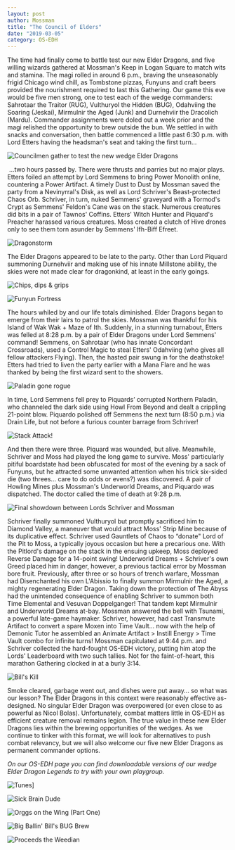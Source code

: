```yaml
---
layout: post
author: Mossman
title: "The Council of Elders"
date: "2019-03-05"
category: OS-EDH
---
```


The time had finally come to battle test our new Elder Dragons, and five willing wizards gathered at Mossman's Keep in Logan Square to match wits and stamina. The magi rolled in around 6 p.m., braving the unseasonably frigid Chicago wind chill, as Tombstone pizzas, Funyuns and craft beers provided the nourishment required to last this Gathering. Our game this eve would be five men strong, one to test each of the wedge commanders: Sahrotaar the Traitor (RUG), Vulthuryol the Hidden (BUG), Odahviing the Soaring (Jeskai), Mirmulnir the Aged (Junk) and Durnehviir the Dracolich (Mardu). Commander assignments were doled out a week prior and the magi relished the opportunity to brew outside the bun. We settled in with snacks and conversation, then battle commenced a little past 6:30 p.m. with Lord Etters having the headsman's seat and taking the first turn...

![*Councilmen gather to test the new wedge Elder Dragons*](/assets/images/2019/03/council.jpg)

 ...two hours passed by. There were thrusts and parries but no major plays. Etters foiled an attempt by Lord Semmens to bring Power Monolith online, countering a Power Artifact. A timely Dust to Dust by Mossman saved the party from a Nevinyrral's Disk, as well as Lord Schriver's Beast-protected Chaos Orb. Schriver, in turn, nuked Semmens' graveyard with a Tormod's Crypt as Semmens' Feldon's Cane was on the stack. Numerous creatures did bits in a pair of Tawnos' Coffins. Etters' Witch Hunter and Piquard's Preacher harassed various creatures. Moss created a clutch of Hive drones only to see them torn asunder by Semmens' Ifh-Biff Efreet.

![*Dragonstorm*](/assets/images/2019/03/draco2.png)

The Elder Dragons appeared to be late to the party. Other than Lord Piquard summoning Durnehviir and making use of his innate Millstone ability, the skies were not made clear for dragonkind, at least in the early goings.

![*Chips, dips & grips*](/assets/images/2019/03/shanessiqgrip.jpg)

![*Funyun Fortress*](/assets/images/2019/03/mossboard.png)

The hours whiled by and our life totals diminished. Elder Dragons began to emerge from their lairs to patrol the skies. Mossman was thankful for his Island of Wak Wak + Maze of Ith. Suddenly, in a stunning turnabout, Etters was felled at 8:28 p.m. by a pair of Elder Dragons under Lord Semmens' command! Semmens, on Sahrotaar (who has innate Concordant Crossroads), used a Control Magic to steal Etters' Odahviing (who gives all fellow attackers Flying). Then, the hasted pair swung in for the deathstoke! Etters had tried to liven the party earlier with a Mana Flare and he was thanked by being the first wizard sent to the showers.

![*Paladin gone rogue*](/assets/images/2019/03/howlinpaladin.jpg)

In time, Lord Semmens fell prey to Piquards’ corrupted Northern Paladin, who channeled the dark side using Howl From Beyond and dealt a crippling 21-point blow. Piquardo polished off Semmens the next turn (8:50 p.m.) via Drain Life, but not before a furious counter barrage from Schriver!

![*Stack Attack!*](/assets/images/2019/03/thastacck.jpg)

And then there were three. Piquard was wounded, but alive. Meanwhile, Schriver and Moss had played the long game to survive. Moss' particularly pitiful boardstate had been obfuscated for most of the evening by a sack of Funyuns, but he attracted some unwanted attention when his trick six-sided die (two threes... care to do odds or evens?) was discovered. A pair of Howling Mines plus Mossman's Underworld Dreams, and Piquardo was dispatched. The doctor called the time of death at 9:28 p.m.

![*Final showdown between Lords Schriver and Mossman*](/assets/images/2019/03/laughs.jpg)

Schriver finally summoned Vulthuryol but promptly sacrificed him to Diamond Valley, a maneuver that would attract Moss' Strip Mine because of its duplicative effect. Schriver used Gauntlets of Chaos to “donate" Lord of the Pit to Moss, a typically joyous occasion but here a precarious one. With the Pitlord's damage on the stack in the ensuing upkeep, Moss deployed Reverse Damage for a 14-point swing! Underworld Dreams + Schriver's own Greed placed him in danger, however, a previous tactical error by Mossman bore fruit. Previously, after three or so hours of trench warfare, Mossman had Disenchanted his own L'Abissio to finally summon Mirmulnir the Aged, a mighty regenerating Elder Dragon. Taking down the protection of The Abyss had the unintended consequence of enabling Schriver to summon both Time Elemental and Vesuvan Doppelganger! That tandem kept Mirmulnir and Underworld Dreams at-bay. Mossman answered the bell with Tsunami, a powerful late-game haymaker. Schriver, however, had cast Transmute Artifact to convert a spare Moxen into Time Vault... now with the help of Demonic Tutor he assembled an Animate Artifact > Instill Energy > Time Vault combo for infinite turns! Mossman capitulated at 9:44 p.m. and Schriver collected the hard-fought OS-EDH victory, putting him atop the Lords' Leaderboard with two such tallies. Not for the faint-of-heart, this marathon Gathering clocked in at a burly 3:14.

![*Bill's Kill*](/assets/images/2019/03/Bills-Kill.jpg)

Smoke cleared, garbage went out, and dishes were put away... so what was our lesson? The Elder Dragons in this context were reasonably effective as-designed. No singular Elder Dragon was overpowered (or even close to as powerful as Nicol Bolas). Unfortunately, combat matters little in OS-EDH as efficient creature removal remains legion. The true value in these new Elder Dragons lies within the brewing opportunities of the wedges. As we continue to tinker with this format, we will look for alternatives to push combat relevancy, but we will also welcome our five new Elder Dragons as permanent commander options.

*On our OS-EDH page you can find downloadable versions of our wedge Elder Dragon Legends to try with your own playgroup.*

![*Tunes*](/assets/images/2019/03/tunes.png)]

![*Sick Brain Dude*](/assets/images/2019/03/ettersboard.jpg)

![*Orggs on the Wing (Part One)*](/assets/images/2019/03/orggonawing.jpg)

![*Big Ballin' Bill's BUG Brew*](/assets/images/2019/03/billwinningdeck-1.jpg)

![*Proceeds the Weedian*](/assets/images/2019/03/piquardboard-1.jpg)
